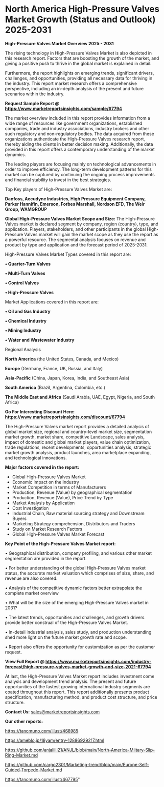 # North America High-Pressure Valves Market Growth (Status and Outlook) 2025-2031

<Strong> High-Pressure Valves Market Overview 2025 - 2031</strong>

The rising technology in High-Pressure Valves Market is also depicted in this research report. Factors that are boosting the growth of the market, and giving a positive push to thrive in the global market is explained in detail.

Furthermore, the report highlights on emerging trends, significant drivers, challenges, and opportunities, providing all necessary data for thriving in the industry. This report market research offers a comprehensive perspective, including an in-depth analysis of the present and future scenarios within the industry.

<strong>Request Sample Report @ <a href=https://www.marketreportsinsights.com/sample/67794>https://www.marketreportsinsights.com/sample/67794</a></strong>

The market overview included in this report provides information from a wide range of resources like government organizations, established companies, trade and industry associations, industry brokers and other such regulatory and non-regulatory bodies. The data acquired from these organizations authenticate the High-Pressure Valves research report, thereby aiding the clients in better decision making. Additionally, the data provided in this report offers a contemporary understanding of the market dynamics.

The leading players are focusing mainly on technological advancements in order to improve efficiency. The long-term development patterns for this market can be captured by continuing the ongoing process improvements and financial stability to invest in the best strategies.

Top Key players of High-Pressure Valves Market are:

<strong>Danfoss, Accudyne Industries, High Pressure Equipment Company, Parker Hannifin, Emerson, Forbes Marshall, Nordson EFD, The Weir Group, WAMGROUP</strong>

<strong><b>Global High-Pressure Valves Market Scope and Size:</b></strong>
The High-Pressure Valves market is declared segment by company, region (country), type, and application. Players, stakeholders, and other participants in the global High-Pressure Valves market will gain the market scope as they use the report as a powerful resource. The segmental analysis focuses on revenue and product by type and application and the forecast period of 2025-2031.

High-Pressure Valves Market Types covered in this report are:

<strong>• Quarter-Turn Valves

• Multi-Turn Valves

• Control Valves

• High-Pressure Valves</strong>

Market Applications covered in this report are:

<strong>• Oil and Gas Industry

• Chemical Industry

• Mining Industry

• Water and Wastewater Industry</strong> 

Regional Analysis

<strong>North America</strong> (the United States, Canada, and Mexico)

<strong>Europe</strong> (Germany, France, UK, Russia, and Italy)

<strong>Asia-Pacific</strong> (China, Japan, Korea, India, and Southeast Asia)

<strong>South America</strong> (Brazil, Argentina, Colombia, etc.)

<strong>The Middle East and Africa</strong> (Saudi Arabia, UAE, Egypt, Nigeria, and South Africa)

<strong>Go For Interesting Discount Here: <a href=https://www.marketreportsinsights.com/discount/67794>https://www.marketreportsinsights.com/discount/67794</a></strong>

The High-Pressure Valves market report provides a detailed analysis of global market size, regional and country-level market size, segmentation market growth, market share, competitive Landscape, sales analysis, impact of domestic and global market players, value chain optimization, trade regulations, recent developments, opportunities analysis, strategic market growth analysis, product launches, area marketplace expanding, and technological innovations.

<strong><b>Major factors covered in the report:</b></strong>
<ul>
  <li>Global High-Pressure Valves Market </li>
  <li>Economic Impact on the Industry</li>
  <li>Market Competition in terms of Manufacturers</li>
  <li>Production, Revenue (Value) by geographical segmentation</li>
  <li>Production, Revenue (Value), Price Trend by Type</li>
  <li>Market Analysis by Application</li>
  <li>Cost Investigation</li>
  <li>Industrial Chain, Raw material sourcing strategy and Downstream Buyers</li>
  <li>Marketing Strategy comprehension, Distributors and Traders</li>
  <li>Study on Market Research Factors</li>
  <li>Global High-Pressure Valves Market Forecast</li>
</ul>

<strong><b>Key Point of the High-Pressure Valves Market report:</b></strong>

• Geographical distribution, company profiling, and various other market segmentation are provided in the report.

• For better understanding of the global High-Pressure Valves market status, the accurate market valuation which comprises of size, share, and revenue are also covered.

• Analysis of the competitive dynamic factors better extrapolate the complete market overview

• What will be the size of the emerging High-Pressure Valves market in 2031?

• The latest trends, opportunities and challenges, and growth drivers provide better construal of the High-Pressure Valves Market.

• In-detail industrial analysis, sales study, and production understanding shed more light on the future market growth rate and scope.

• Report also offers the opportunity for customization as per the customer request.

<strong><b>View Full Report @ <a href=https://www.marketreportsinsights.com/industry-forecast/high-pressure-valves-market-growth-and-size-2021-67794>https://www.marketreportsinsights.com/industry-forecast/high-pressure-valves-market-growth-and-size-2021-67794</a></b></strong>


At last, the High-Pressure Valves Market report includes investment come analysis and development trend analysis. The present and future opportunities of the fastest growing international industry segments are coated throughout this report. This report additionally presents product specification, manufacturing method, and product cost structure, and price structure.

<strong>Contact Us:</strong>
sales@marketreportsinsights.com

<strong>Our other reports:</strong>

<a href=https://tanomuno.com/illust/468985>https://tanomuno.com/illust/468985</a>

<a href=https://ameblo.jp/18yam/entry-12886929217.html>https://ameblo.jp/18yam/entry-12886929217.html</a>

<a href=https://github.com/anjaliiii21/ANJL/blob/main/North-America-Miltary-Slip-Ring-Market.md>https://github.com/anjaliiii21/ANJL/blob/main/North-America-Miltary-Slip-Ring-Market.md</a>

<a href=https://github.com/cargo2301/Marketing-trend/blob/main/Europe-Self-Guided-Torpedo-Market.md>https://github.com/cargo2301/Marketing-trend/blob/main/Europe-Self-Guided-Torpedo-Market.md</a>

<a href=https://tanomuno.com/illust/467795>https://tanomuno.com/illust/467795</a>"
